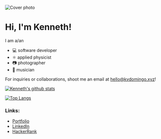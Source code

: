 ![Cover photo](https://res.cloudinary.com/kdphotography-assets/image/upload/c_fill,ar_2.39,r_6/v1/kdphotography/portfolio/static/portfolio/media-private/latest/20190407_1.jpg)

# Hi, I'm Kenneth!

I am a/an
- 💻 software developer
- ⚛ applied physicist
- 📷 photographer
- 🎸 musician

For inquiries or collaborations, shoot me an email at hello@kvdomingo.xyz!

[![Kenneth's github stats](https://github-readme-stats.kvdomingo.vercel.app/api?username=kvdomingo&count_private=true&show_icons=true&include_all_commits=true)](https://github.com/kvdomingo/github-readme-stats)

[![Top Langs](https://github-readme-stats.kvdomingo.vercel.app/api/top-langs/?username=kvdomingo&hide=jupyter%20notebook,tex&langs_count=8&layout=compact)](https://github.com/kvdomingo/github-readme-stats)

### Links:
- [Portfolio](https://kvdomingo.xyz)
- [LinkedIn](https://linkedin.com/in/kvdomingo)
- [HackerRank](https://www.hackerrank.com/kvdomingo)
